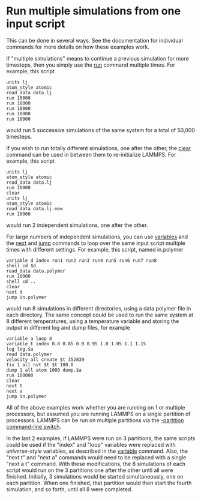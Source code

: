 # Run multiple simulations from one input script

This can be done in several ways. See the documentation for individual
commands for more details on how these examples work.

If \"multiple simulations\" means to continue a previous simulation for
more timesteps, then you simply use the [run](run) command multiple
times. For example, this script

``` LAMMPS
units lj
atom_style atomic
read_data data.lj
run 10000
run 10000
run 10000
run 10000
run 10000
```

would run 5 successive simulations of the same system for a total of
50,000 timesteps.

If you wish to run totally different simulations, one after the other,
the [clear](clear) command can be used in between them to re-initialize
LAMMPS. For example, this script

``` LAMMPS
units lj
atom_style atomic
read_data data.lj
run 10000
clear
units lj
atom_style atomic
read_data data.lj.new
run 10000
```

would run 2 independent simulations, one after the other.

For large numbers of independent simulations, you can use
[variables](variable) and the [next](next) and [jump](jump) commands to
loop over the same input script multiple times with different settings.
For example, this script, named in.polymer

``` LAMMPS
variable d index run1 run2 run3 run4 run5 run6 run7 run8
shell cd $d
read_data data.polymer
run 10000
shell cd ..
clear
next d
jump in.polymer
```

would run 8 simulations in different directories, using a data.polymer
file in each directory. The same concept could be used to run the same
system at 8 different temperatures, using a temperature variable and
storing the output in different log and dump files, for example

``` LAMMPS
variable a loop 8
variable t index 0.8 0.85 0.9 0.95 1.0 1.05 1.1 1.15
log log.$a
read data.polymer
velocity all create $t 352839
fix 1 all nvt $t $t 100.0
dump 1 all atom 1000 dump.$a
run 100000
clear
next t
next a
jump in.polymer
```

All of the above examples work whether you are running on 1 or multiple
processors, but assumed you are running LAMMPS on a single partition of
processors. LAMMPS can be run on multiple partitions via the [-partition
command-line switch](Run_options).

In the last 2 examples, if LAMMPS were run on 3 partitions, the same
scripts could be used if the \"index\" and \"loop\" variables were
replaced with *universe*-style variables, as described in the
[variable](variable) command. Also, the \"next t\" and \"next a\"
commands would need to be replaced with a single \"next a t\" command.
With these modifications, the 8 simulations of each script would run on
the 3 partitions one after the other until all were finished. Initially,
3 simulations would be started simultaneously, one on each partition.
When one finished, that partition would then start the fourth
simulation, and so forth, until all 8 were completed.
